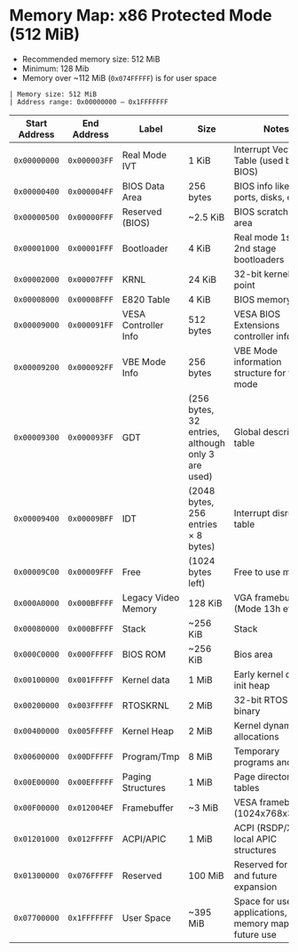 # Memory Map: x86 Protected Mode (512 MiB)

 - Recommended memory size: 512 MiB
 - Minimum: 128 Mib
 - Memory over ~112 MiB (`0x074FFFFF`) is for user space

```
| Memory size: 512 MiB
| Address range: 0x00000000 – 0x1FFFFFFF
```

| Start Address | End Address  | Label               | Size      | Notes                                                    |
| ------------- | ------------ | ------------------- | --------- | -------------------------------------------------------- |
| `0x00000000`  | `0x000003FF` | Real Mode IVT       | 1 KiB     | Interrupt Vector Table (used by BIOS)                    |
| `0x00000400`  | `0x000004FF` | BIOS Data Area      | 256 bytes | BIOS info like serial ports, disks, etc.                 |
| `0x00000500`  | `0x00000FFF` | Reserved (BIOS)     | \~2.5 KiB | BIOS scratchpad area                                     |
| `0x00001000`  | `0x00001FFF` | Bootloader          | 4 KiB     | Real mode 1st and 2nd stage bootloaders                  |
| `0x00002000`  | `0x00007FFF` | KRNL                | 24 KiB    | 32-bit kernel entry point                                |
| `0x00008000`  | `0x00008FFF` | E820 Table          | 4 KiB     | BIOS memory map                                          |
| `0x00009000`  | `0x000091FF` | VESA Controller Info| 512 bytes | VESA BIOS Extensions controller info block    |
| `0x00009200`  | `0x000092FF` | VBE Mode Info       | 256 bytes | VBE Mode information structure for target mode|
| `0x00009300` | `0x000093FF`   |GDT |   (256 bytes, 32 entries, although only 3 are used)        | Global descriptor table |
| `0x00009400` | `0x00009BFF`   |IDT |  (2048 bytes, 256 entries × 8 bytes) | Interrupt disrupt table |
| `0x00009C00` | `0x00009FFF`   |Free|(1024 bytes left) | Free to use memory |
| `0x000A0000`  | `0x000BFFFF` | Legacy Video Memory | 128 KiB   | VGA framebuffer (Mode 13h etc.)                          |
| `0x00080000`  | `0x000BFFFF` | Stack               |~256 KiB   | Stack|
| `0x000C0000`  | `0x000FFFFF` | BIOS ROM            |~256 KiB | Bios area
| `0x00100000`  | `0x001FFFFF` | Kernel data         | 1 MiB | Early kernel data, init heap|
| `0x00200000`  | `0x003FFFFF` | RTOSKRNL            | 2 MiB     | 32-bit RTOS Kernel binary                                |
| `0x00400000`  | `0x005FFFFF` | Kernel Heap         | 2 MiB     | Kernel dynamic allocations                               |
| `0x00600000`  | `0x00DFFFFF` | Program/Tmp         | 8 MiB     | Temporary programs and data                              |
| `0x00E00000`  | `0x00EFFFFF` | Paging Structures   | 1 MiB     | Page directory + tables                                  |
| `0x00F00000`  | `0x012004EF` | Framebuffer         | ~3 MiB     | VESA framebuffer (1024x768x32bpp)                     |
| `0x01201000`  | `0x012FFFFF` | ACPI/APIC           | 1 MiB     | ACPI (RSDP/XSDT), local APIC structures               |
| `0x01300000`  | `0x076FFFFF` | Reserved            | 100 MiB   | Reserved for MMIO and future expansion                |
| `0x07700000`  | `0x1FFFFFFF` | User Space          | ~395 MiB  | Space for user applications, memory mappings, future use |
